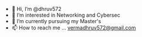 - 👋 Hi, I’m @dhruv572
- 👀 I’m interested in Networking and Cybersec
- 🌱 I’m currently pursuing my Master's
- 📫 How to reach me ... vermadhruv572@gmail.com

<!---
dhruv572/dhruv572 is a ✨ special ✨ repository because its `README.md` (this file) appears on your GitHub profile.
You can click the Preview link to take a look at your changes.
--->
